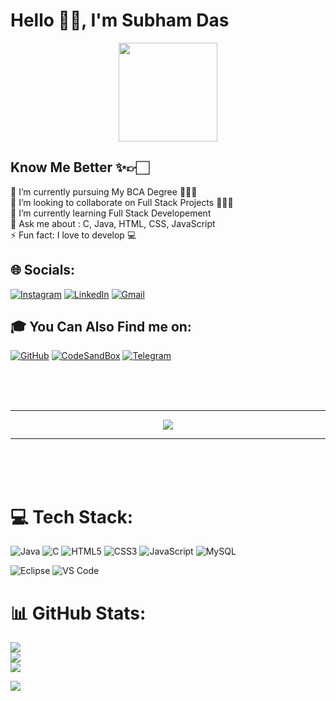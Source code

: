 # Hello 👋🏻, I'm Subham Das


<div align="center">
  <img height="158" src="https://i.pinimg.com/originals/54/e3/7d/54e37d8074ebcde1d96c77d7b2a7f310.gif"  />
</div>

## Know Me Better ✨👉🏻
🔭 I’m currently pursuing My BCA Degree 👨🏻‍🎓<br>👯 I’m looking to collaborate on Full Stack Projects 👩🏻‍💻<br>🌱 I’m currently learning Full Stack Developement<br>💬 Ask me about : C, Java, HTML, CSS, JavaScript<br>⚡ Fun fact: I love to develop 💻


## 🌐 Socials:
[![Instagram](https://img.shields.io/badge/Instagram-E4405F?style=for-the-badge&logo=instagram&logoColor=white)](https://instagram.com/itz_subu_) 
[![LinkedIn](https://img.shields.io/badge/LinkedIn-0077B5?style=for-the-badge&logo=linkedin&logoColor=white)](https://linkedin.com/in/subham-das-7b2257219) 
[![Gmail](https://img.shields.io/badge/Gmail-D14836?style=for-the-badge&logo=gmail&logoColor=white)](https://mail.google.com/mail/?view=cm&fs=1&to=subham112003@gmail.com)



## 🎓 You Can Also Find me on:
[![GitHub](https://img.shields.io/badge/GitHub-100000?style=for-the-badge&logo=github&logoColor=white)](https://github.com/Subu-coder)
[![CodeSandBox](https://img.shields.io/badge/Codesandbox-000000?style=for-the-badge&logo=CodeSandbox&logoColor=white)](https://codesandbox.io/u/subu)
[![Telegram](https://img.shields.io/badge/Telegram-2CA5E0?style=for-the-badge&logo=telegram&logoColor=white)](https://t.me/subham_1011)

<br><br><br>

<hr>
<div align="center">
  <img src="https://profile-counter.glitch.me/Subu-coder/count.svg?"  />
</div>
<hr>
<br><br><br>

# 💻 Tech Stack:
![Java](https://img.shields.io/badge/java-%23ED8B00.svg?style=for-the-badge&logo=openjdk&logoColor=white) ![C](https://img.shields.io/badge/c-%2300599C.svg?style=for-the-badge&logo=c&logoColor=white) ![HTML5](https://img.shields.io/badge/html5-%23E34F26.svg?style=for-the-badge&logo=html5&logoColor=white) ![CSS3](https://img.shields.io/badge/css3-%231572B6.svg?style=for-the-badge&logo=css3&logoColor=white) ![JavaScript](https://img.shields.io/badge/javascript-%23323330.svg?style=for-the-badge&logo=javascript&logoColor=%23F7DF1E) 
![MySQL](https://img.shields.io/badge/mysql-%2300000f.svg?style=for-the-badge&logo=mysql&logoColor=white)

![Eclipse](https://img.shields.io/badge/Eclipse-2C2255?style=for-the-badge&logo=eclipse&logoColor=white)
![VS Code](https://img.shields.io/badge/VSCode-0078D4?style=for-the-badge&logo=visual%20studio%20code&logoColor=white)


# 📊 GitHub Stats:
![](https://github-readme-stats.vercel.app/api?username=Subu-coder&theme=dark&hide_border=true&include_all_commits=true&count_private=false)<br/>
![](https://github-readme-streak-stats.herokuapp.com/?user=Subu-coder&theme=dark&hide_border=true)<br/>
![](https://github-readme-stats.vercel.app/api/top-langs/?username=Subu-coder&theme=dark&hide_border=true&include_all_commits=true&count_private=false&layout=compact)


[![](https://visitcount.itsvg.in/api?id=Subu-coder&icon=0&color=0)](https://visitcount.itsvg.in)
